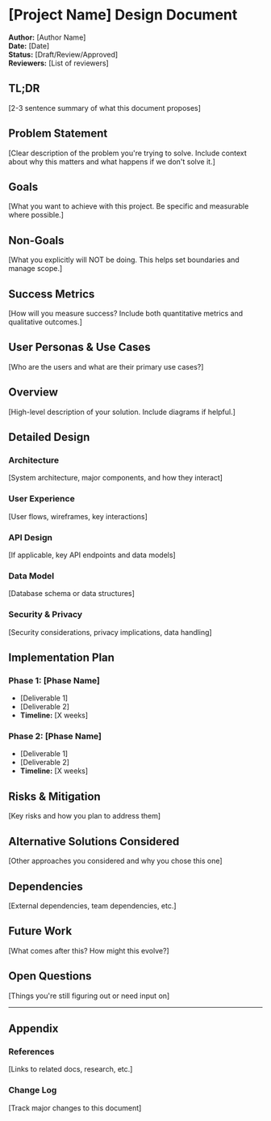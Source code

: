 # [Project Name] Design Document

**Author:** [Author Name]  
**Date:** [Date]  
**Status:** [Draft/Review/Approved]  
**Reviewers:** [List of reviewers]

## TL;DR
[2-3 sentence summary of what this document proposes]

## Problem Statement
[Clear description of the problem you're trying to solve. Include context about why this matters and what happens if we don't solve it.]

## Goals
[What you want to achieve with this project. Be specific and measurable where possible.]

## Non-Goals
[What you explicitly will NOT be doing. This helps set boundaries and manage scope.]

## Success Metrics
[How will you measure success? Include both quantitative metrics and qualitative outcomes.]

## User Personas & Use Cases
[Who are the users and what are their primary use cases?]

## Overview
[High-level description of your solution. Include diagrams if helpful.]

## Detailed Design

### Architecture
[System architecture, major components, and how they interact]

### User Experience
[User flows, wireframes, key interactions]

### API Design
[If applicable, key API endpoints and data models]

### Data Model
[Database schema or data structures]

### Security & Privacy
[Security considerations, privacy implications, data handling]

## Implementation Plan

### Phase 1: [Phase Name]
- [Deliverable 1]
- [Deliverable 2]
- **Timeline:** [X weeks]

### Phase 2: [Phase Name]
- [Deliverable 1] 
- [Deliverable 2]
- **Timeline:** [X weeks]

## Risks & Mitigation
[Key risks and how you plan to address them]

## Alternative Solutions Considered
[Other approaches you considered and why you chose this one]

## Dependencies
[External dependencies, team dependencies, etc.]

## Future Work
[What comes after this? How might this evolve?]

## Open Questions
[Things you're still figuring out or need input on]

---

## Appendix

### References
[Links to related docs, research, etc.]

### Change Log
[Track major changes to this document]